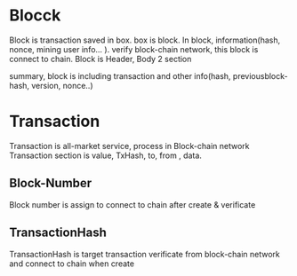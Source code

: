 # Blocck

Block is transaction saved in box. box is block.
In block, information(hash, nonce, mining user info... ). verify block-chain network, this block is connect to chain.
Block is Header, Body 2 section

summary, block is including transaction and other info(hash, previousblock-hash, version, nonce..)


# Transaction

Transaction is all-market service, process in Block-chain network
Transaction section is value, TxHash, to, from , data.


## Block-Number
Block number is assign to connect to chain after create & verificate

## TransactionHash
TransactionHash is target transaction verificate from block-chain network and connect to chain when create 